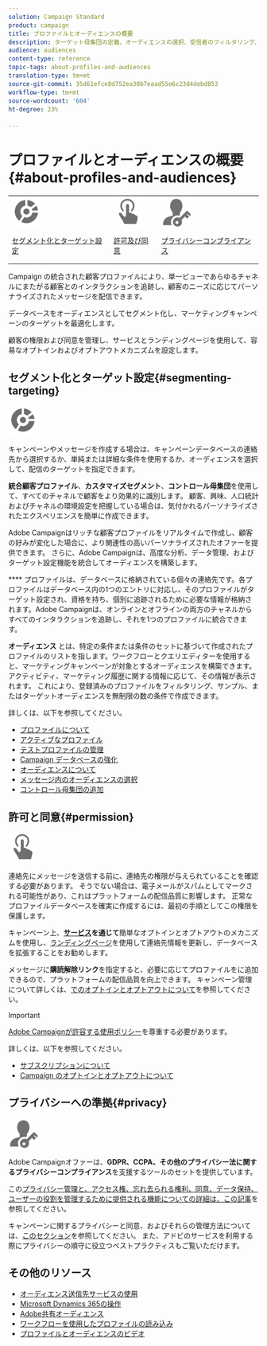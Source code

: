 ```yaml
---
solution: Campaign Standard
product: campaign
title: プロファイルとオーディエンスの概要
description: ターゲット母集団の定義、オーディエンスの選択、受信者のフィルタリング、データの収集、プロファイルの更新をおこないます。
audience: audiences
content-type: reference
topic-tags: about-profiles-and-audiences
translation-type: tm+mt
source-git-commit: 35d61efce8d752ea30b7eaad55e6c23d4debd853
workflow-type: tm+mt
source-wordcount: '604'
ht-degree: 23%

---
```



# プロファイルとオーディエンスの概要{#about-profiles-and-audiences}

<table>
<tr>
<td><img src="assets/do-not-localize/icon_segment.svg" width="60px"><p><a href="#segmenting-targeting">セグメント化とターゲット設定</a></p></td>
<td><img src="assets/do-not-localize/icon_permission.svg" width="60px"><p><a href="#permission">許可及び同意</a></p></td>
<td><img src="assets/do-not-localize/icon_privacy.svg" width="60px"><p><a href="#privacy">プライバシーコンプライアンス</a></p></td></tr>
</table>

Campaign の統合された顧客プロファイルにより、単一ビューであらゆるチャネルにまたがる顧客とのインタラクションを追跡し、顧客のニーズに応じてパーソナライズされたメッセージを配信できます。

データベースをオーディエンスとしてセグメント化し、マーケティングキャンペーンのターゲットを最適化します。

顧客の権限および同意を管理し、サービスとランディングページを使用して、容易なオプトインおよびオプトアウトメカニズムを設定します。

## セグメント化とターゲット設定{#segmenting-targeting}

<img src="assets/do-not-localize/icon_segment.svg" width="60px">

キャンペーンやメッセージを作成する場合は、キャンペーンデータベースの連絡先から選択するか、単純または詳細な条件を使用するか、オーディエンスを選択して、配信のターゲットを指定できます。

**統合顧客プロファイル**、**カスタマイズセグメント**、**コントロール母集団**&#x200B;を使用して、すべてのチャネルで顧客をより効果的に識別します。 顧客、興味、人口統計およびチャネルの環境設定を把握している場合は、気付かれるパーソナライズされたエクスペリエンスを簡単に作成できます。

Adobe Campaignはリッチな顧客プロファイルをリアルタイムで作成し、顧客の好みが変化した場合に、より関連性の高いパーソナライズされたオファーを提供できます。 さらに、Adobe Campaignは、高度な分析、データ管理、およびターゲット設定機能を統合してオーディエンスを構築します。

**** プロファイルは、データベースに格納されている個々の連絡先です。各プロファイルはデータベース内の1つのエントリに対応し、そのプロファイルがターゲット設定され、資格を持ち、個別に追跡されるために必要な情報が格納されます。Adobe Campaignは、オンラインとオフラインの両方のチャネルからすべてのインタラクションを追跡し、それを1つのプロファイルに統合できます。

**オーディエンス** とは、特定の条件または条件のセットに基づいて作成されたプロファイルのリストを指します。ワークフローとクエリエディターを使用すると、マーケティングキャンペーンが対象とするオーディエンスを構築できます。アクティビティ、マーケティング履歴に関する情報に応じて、その情報が表示されます。 これにより、登録済みのプロファイルをフィルタリング、サンプル、またはターゲットオーディエンスを無制限の数の条件で作成できます。

詳しくは、以下を参照してください。

* [プロファイルについて](../../audiences/using/about-profiles.md)
* [アクティブなプロファイル](../../audiences/using/active-profiles.md)
* [テストプロファイルの管理](../../audiences/using/managing-test-profiles.md)
* [Campaign データベースの強化](../../audiences/using/enriching-campaign-database.md)
* [オーディエンスについて](../../audiences/using/about-audiences.md)
* [メッセージ内のオーディエンスの選択](../../audiences/using/selecting-an-audience-in-a-message.md)
* [コントロール母集団の追加](../../sending/using/control-group.md)

## 許可と同意{#permission}

<img src="assets/do-not-localize/icon_permission.svg"  width="60px">

連絡先にメッセージを送信する前に、連絡先の権限が与えられていることを確認する必要があります。 そうでない場合は、電子メールがスパムとしてマークされる可能性があり、これはプラットフォームの配信品質に影響します。 正常なプロファイルデータベースを確実に作成するには、最初の手順としてこの権限を保護します。

キャンペーン上、**[サービス](../../audiences/using/creating-a-service.md)を通じて**&#x200B;簡単なオプトインとオプトアウトのメカニズムを使用し、[ランディングページ](../../channels/using/getting-started-with-landing-pages.md)を使用して連絡先情報を更新し、データベースを拡張することをお勧めします。

メッセージに&#x200B;**購読解除リンク**&#x200B;を指定すると、必要に応じてプロファイルをに追加できるので、プラットフォームの配信品質を向上できます。 キャンペーン管理について詳しくは、[でのオプトインとオプトアウトについて](../../audiences/using/about-opt-in-and-opt-out-in-campaign.md)を参照してください。

>[!IMPORTANT]
>
>[Adobe Campaignが許容する使用ポリシー](https://www.adobe.com/legal/terms/aup.html)を尊重する必要があります。

詳しくは、以下を参照してください。

* [サブスクリプションについて](../../audiences/using/about-subscriptions.md)
* [Campaign のオプトインとオプトアウトについて](../../audiences/using/about-opt-in-and-opt-out-in-campaign.md)

## プライバシーへの準拠{#privacy}

<img src="assets/do-not-localize/icon_privacy.svg" width="60px">

Adobe Campaignオファーは、**GDPR、CCPA、その他のプライバシー法に関するプライバシーコンプライアンス**&#x200B;を支援するツールのセットを提供しています。

この[プライバシー管理と、アクセス権、忘れ去られる権利、同意、データ保持、ユーザーの役割を管理するために提供される機能についての詳細は、この記事](https://helpx.adobe.com/jp/campaign/kb/campaign-privacy.html)を参照してください。

キャンペーンに関するプライバシーと同意、およびそれらの管理方法については、[このセクション](../../start/using/privacy.md)を参照してください。 また、アドビのサービスを利用する際にプライバシーの順守に役立つベストプラクティスもご覧いただけます。

## その他のリソース

* [オーディエンス送信先サービスの使用](../../integrating/using/aep-about-audience-destinations-service.md)
* [Microsoft Dynamics 365の操作](../../integrating/using/d365-acs-get-started.md)
* [Adobe共有オーディエンス](../../integrating/using/sharing-audiences-with-audience-manager-or-people-core-service.md)
* [ワークフローを使用したプロファイルの読み込み](../../automating/using/creating-import-workflow-templates.md)
* [プロファイルとオーディエンスのビデオ](https://docs.adobe.com/content/help/en/campaign-standard-learn/tutorials/profiles-and-audiences/creating-profiles-and-audiences.html)

